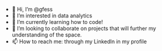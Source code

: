 - 👋 Hi, I’m @gfess
- 👀 I’m interested in data analytics
- 🌱 I’m currently learning how to code! 
- 💞️ I’m looking to collaborate on projects that will further my understanding of the space.
- 📫 How to reach me: through my LinkedIn in my profile

<!---
gfess/gfess is a ✨ special ✨ repository because its `README.md` (this file) appears on your GitHub profile.
You can click the Preview link to take a look at your changes.
--->
